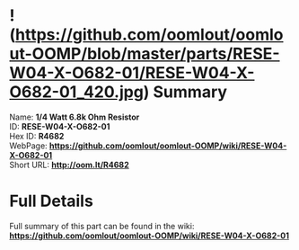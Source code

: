 
!(https://github.com/oomlout/oomlout-OOMP/blob/master/parts/RESE-W04-X-O682-01/RESE-W04-X-O682-01_420.jpg)
Summary
=================
  
Name: __1/4 Watt 6.8k Ohm Resistor__    
ID: __RESE-W04-X-O682-01__   
Hex ID: __R4682__   
WebPage: __https://github.com/oomlout/oomlout-OOMP/wiki/RESE-W04-X-O682-01__   
Short URL: __http://oom.lt/R4682__   

Full Details
==========================
Full summary of this part can be found in the wiki:   
__https://github.com/oomlout/oomlout-OOMP/wiki/RESE-W04-X-O682-01__    

